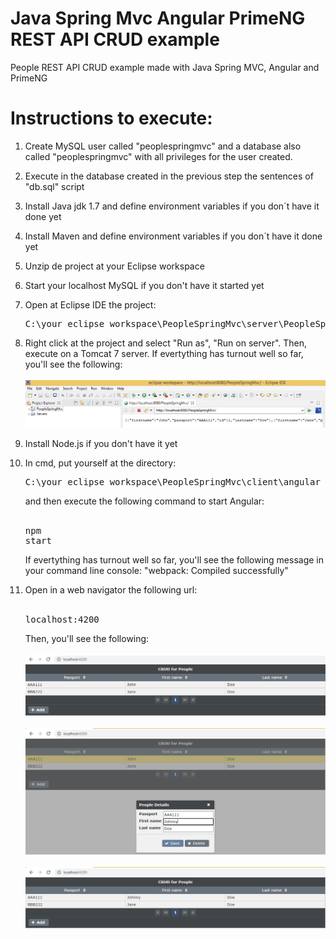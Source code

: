 # Java Spring Mvc Angular PrimeNG REST API CRUD example
People REST API CRUD example made with Java Spring MVC, Angular and PrimeNG

# Instructions to execute:

1) Create MySQL user called "peoplespringmvc" and a database also called "peoplespringmvc" with all privileges for the user created.

2) Execute in the database created in the previous step the sentences of "db.sql" script

3) Install Java jdk 1.7 and define environment variables if you don´t have it done yet

4) Install Maven and define environment variables if you don´t have it done yet

5) Unzip de project at your Eclipse workspace

6) Start your localhost MySQL if you don't have it started yet

7) Open at Eclipse IDE the project: <pre>C:\your_eclipse_workspace\PeopleSpringMvc\server\PeopleSpringMvc</pre>

8) Right click at the project and select "Run as", "Run on server". Then, execute on a Tomcat 7 server. If evertything has turnout well so far, you'll see the following: 
<br/><br/>![1](https://github.com/FranciscoJoseMunoz/JavaSpringMvcAngularPrimeNg/blob/master/screens/1.png)


9) Install Node.js if you don't have it yet

10) In cmd, put yourself at the directory: <pre>C:\your_eclipse_workspace\PeopleSpringMvc\client\angular</pre> and then execute the following command to start Angular: <br/><br/><pre>npm start</pre> If evertything has turnout well so far, you'll see the following message in your command line console: "webpack: Compiled successfully"

11) Open in a web navigator the following url: <br/><br/><pre>localhost:4200</pre>Then, you'll see the following: <br/><br/>![2](https://github.com/FranciscoJoseMunoz/JavaSpringMvcAngularPrimeNg/blob/master/screens/2.png) <br/><br/>![3](https://github.com/FranciscoJoseMunoz/JavaSpringMvcAngularPrimeNg/blob/master/screens/3.png) <br/><br/>![4](https://github.com/FranciscoJoseMunoz/JavaSpringMvcAngularPrimeNg/blob/master/screens/4.png)
